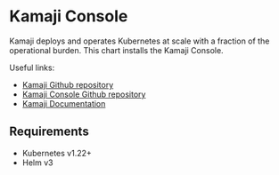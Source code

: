 # Kamaji Console

Kamaji deploys and operates Kubernetes at scale with a fraction of the operational burden. This chart installs the Kamaji Console.

Useful links:
- [Kamaji Github repository](https://github.com/clastix/kamaji)
- [Kamaji Console Github repository](https://github.com/clastix/kamaji-console)
- [Kamaji Documentation](https://kamaji.clastix.io)

## Requirements

* Kubernetes v1.22+
* Helm v3